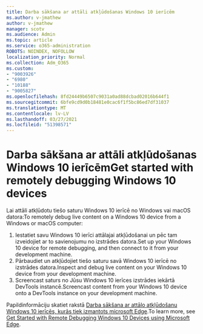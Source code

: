 ```yaml
---
title: Darba sākšana ar attāli atkļūdošanas Windows 10 ierīcēm
ms.author: v-jmathew
author: v-jmathew
manager: scotv
ms.audience: Admin
ms.topic: article
ms.service: o365-administration
ROBOTS: NOINDEX, NOFOLLOW
localization_priority: Normal
ms.collection: Adm_O365
ms.custom:
- "9003926"
- "6980"
- "10188"
- "9005827"
ms.openlocfilehash: 8fd24449b6507c9031a0ad88dcbad02016b644f1
ms.sourcegitcommit: 6bfe9cd9d0b18481e0cac6f1f5bc86ed7df31037
ms.translationtype: MT
ms.contentlocale: lv-LV
ms.lasthandoff: 03/27/2021
ms.locfileid: "51398571"
---
```

# <a name="get-started-with-remotely-debugging-windows-10-devices"></a><span data-ttu-id="66379-102">Darba sākšana ar attāli atkļūdošanas Windows 10 ierīcēm</span><span class="sxs-lookup"><span data-stu-id="66379-102">Get started with remotely debugging Windows 10 devices</span></span>

<span data-ttu-id="66379-103">Lai attāli atkļūdotu tiešo saturu Windows 10 ierīcē no Windows vai macOS datora:</span><span class="sxs-lookup"><span data-stu-id="66379-103">To remotely debug live content on a Windows 10 device from a Windows or macOS computer:</span></span>

1. <span data-ttu-id="66379-104">Iestatiet savu Windows 10 ierīci attālajai atkļūdošanai un pēc tam izveidojiet ar to savienojumu no izstrādes datora.</span><span class="sxs-lookup"><span data-stu-id="66379-104">Set up your Windows 10 device for remote debugging, and then connect to it from your development machine.</span></span>
2. <span data-ttu-id="66379-105">Pārbaudiet un atkļūdojiet tiešo saturu savā Windows 10 ierīcē no izstrādes datora.</span><span class="sxs-lookup"><span data-stu-id="66379-105">Inspect and debug live content on your Windows 10 device from your development machine.</span></span>
3. <span data-ttu-id="66379-106">Screencast saturs no Jūsu Windows 10 ierīces izstrādes iekārtā DevTools instancē.</span><span class="sxs-lookup"><span data-stu-id="66379-106">Screencast content from your Windows 10 device onto a DevTools instance on your development machine.</span></span>

<span data-ttu-id="66379-107">Papildinformāciju skatiet rakstā [Darba sākšana ar attālo atkļūdošanu Windows 10 ierīcēs, kurās tiek izmantots microsoft Edge](https://go.microsoft.com/fwlink/?linkid=2142172).</span><span class="sxs-lookup"><span data-stu-id="66379-107">To learn more, see [Get Started with Remote Debugging Windows 10 Devices using Microsoft Edge](https://go.microsoft.com/fwlink/?linkid=2142172).</span></span>
